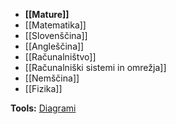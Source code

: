 - **[[Mature]]**
- [[Matematika]]
- [[Slovenščina]]
- [[Angleščina]]
- [[Računalništvo]]
- [[Računalniški sistemi in omrežja]]
- [[Nemščina]]
- [[Fizika]]

**Tools:**
[Diagrami](https://app.diagrams.net/)
